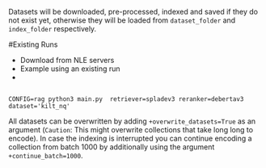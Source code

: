 
Datasets will be downloaded, pre-processed, indexed and saved if they do not exist yet, otherwise they will be loaded from `dataset_folder` and `index_folder` respectively. 



#Existing Runs
 - Download from NLE servers
 - Example using an existing run
-  

```

CONFIG=rag python3 main.py  retriever=spladev3 reranker=debertav3 dataset='kilt_nq'
```

All datasets can be overwritten by adding `+overwrite_datasets=True` as an argument (`Caution`: This might overwrite collections that take long long to encode). In case the indexing is interrupted you can continue encoding a collection from batch 1000 by additionally using the argument `+continue_batch=1000`.

